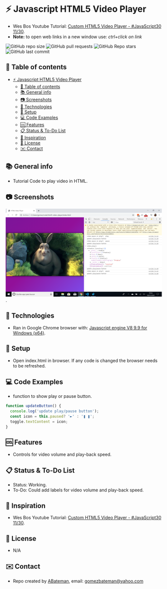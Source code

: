 # :zap: Javascript HTML5 Video Player

* Wes Bos Youtube Tutorial: [Custom HTML5 Video Player - #JavaScript30 11/30](https://www.youtube.com/watch?v=yx-HYerClEA).
* **Note:** to open web links in a new window use: _ctrl+click on link_

![GitHub repo size](https://img.shields.io/github/repo-size/AndrewJBateman/html5-video-player?style=plastic)
![GitHub pull requests](https://img.shields.io/github/issues-pr/AndrewJBateman/html5-video-player?style=plastic)
![GitHub Repo stars](https://img.shields.io/github/stars/AndrewJBateman/html5-video-player?style=plastic)
![GitHub last commit](https://img.shields.io/github/last-commit/AndrewJBateman/html5-video-player?style=plastic)

## :page_facing_up: Table of contents

* [:zap: Javascript HTML5 Video Player](#zap-javascript-html5-video-player)
  * [:page_facing_up: Table of contents](#page_facing_up-table-of-contents)
  * [:books: General info](#books-general-info)
  * [:camera: Screenshots](#camera-screenshots)
  * [:signal_strength: Technologies](#signal_strength-technologies)
  * [:floppy_disk: Setup](#floppy_disk-setup)
  * [:computer: Code Examples](#computer-code-examples)
  * [:cool: Features](#cool-features)
  * [:clipboard: Status & To-Do List](#clipboard-status--to-do-list)
  * [:clap: Inspiration](#clap-inspiration)
  * [:file_folder: License](#file_folder-license)
  * [:envelope: Contact](#envelope-contact)

## :books: General info

* Tutorial Code to play video in HTML.

## :camera: Screenshots

![Example screenshot](./img/video.png).

## :signal_strength: Technologies

* Ran in Google Chrome browser with: [Javascript engine V8 9.9 for Windows (x64)](https://v8.dev/).

## :floppy_disk: Setup

* Open index.html in browser. If any code is changed the browser needs to be refreshed.

## :computer: Code Examples

* function to show play or pause button.

```javascript
function updateButton() {
  console.log('update play/pause button');
  const icon = this.paused? '►' : '❚ ❚';
  toggle.textContent = icon;
}
```

## :cool: Features

* Controls for video volume and play-back speed.

## :clipboard: Status & To-Do List

* Status: Working.
* To-Do: Could add labels for video volume and play-back speed.

## :clap: Inspiration

* Wes Bos Youtube Tutorial: [Custom HTML5 Video Player - #JavaScript30 11/30](https://www.youtube.com/watch?v=yx-HYerClEA).

## :file_folder: License

* N/A

## :envelope: Contact

* Repo created by [ABateman](https://github.com/AndrewJBateman), email: gomezbateman@yahoo.com

